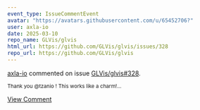 ```yaml
---
event_type: IssueCommentEvent
avatar: "https://avatars.githubusercontent.com/u/65452706?"
user: axla-io
date: 2025-03-10
repo_name: GLVis/glvis
html_url: https://github.com/GLVis/glvis/issues/328
repo_url: https://github.com/GLVis/glvis
---
```


<a href='https://github.com/axla-io' target='_blank'>axla-io</a> commented on issue <a href='https://github.com/GLVis/glvis/issues/328' target='_blank'>GLVis/glvis#328</a>.

<small>Thank you @tzanio ! This works like a charm!...</small>

<a href='https://github.com/GLVis/glvis/issues/328' target='_blank'>View Comment</a>